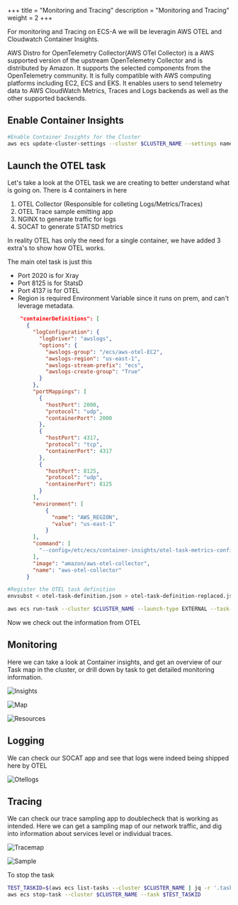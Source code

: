 +++
title = "Monitoring and Tracing"
description = "Monitoring and Tracing"
weight = 2
+++

For monitoring and Tracing on ECS-A we will be leveragin AWS OTEL and Cloudwatch Container Insights.

AWS Distro for OpenTelemetry Collector(AWS OTel Collector) is a AWS supported version of the upstream OpenTelemetry Collector and is distributed by Amazon. It supports the selected components from the OpenTelemetry community. It is fully compatible with AWS computing platforms including EC2, ECS and EKS. It enables users to send telemetry data to AWS CloudWatch Metrics, Traces and Logs backends as well as the other supported backends.

## Enable Container Insights

```bash
#Enable Container Insights for the Cluster
aws ecs update-cluster-settings --cluster $CLUSTER_NAME --settings name=containerInsights,value=enabled
```

## Launch the OTEL task

Let's take a look at the OTEL task we are creating to better understand what is going on. There is 4 containers in here

1. OTEL Collector (Responsible for colleting Logs/Metrics/Traces)
2. OTEL Trace sample emitting app
3. NGINX to generate traffic for logs
4. SOCAT to generate STATSD metrics

In reality OTEL has only the need for a single container, we have added 3 extra's to show how OTEL works. 

The main otel task is just this

- Port 2020 is for Xray
- Port 8125 is for StatsD
- Port 4137 is for OTEL
- Region is required Environment Variable since it runs on prem, and can't leverage metadata.

```json
    "containerDefinitions": [
      {
        "logConfiguration": {
          "logDriver": "awslogs",
          "options": {
            "awslogs-group": "/ecs/aws-otel-EC2",
            "awslogs-region": "us-east-1",
            "awslogs-stream-prefix": "ecs",
            "awslogs-create-group": "True"
          }
        },
        "portMappings": [
          {
            "hostPort": 2000,
            "protocol": "udp",
            "containerPort": 2000
          },
          {
            "hostPort": 4317,
            "protocol": "tcp",
            "containerPort": 4317
          },
          {
            "hostPort": 8125,
            "protocol": "udp",
            "containerPort": 8125
          }
        ],
        "environment": [
            {
              "name": "AWS_REGION",
              "value": "us-east-1"
            }
        ],
        "command": [
          "--config=/etc/ecs/container-insights/otel-task-metrics-config.yaml"
        ],
        "image": "amazon/aws-otel-collector",
        "name": "aws-otel-collector"
      }
```

```bash
#Register the OTEL task definition
envsubst < otel-task-definition.json > otel-task-definition-replaced.json && aws ecs register-task-definition --cli-input-json file://otel-task-definition-replaced.json && rm otel-task-definition-replaced.json

aws ecs run-task --cluster $CLUSTER_NAME --launch-type EXTERNAL --task-definition aws-otel-EC2
```

Now we check out the information from OTEL

## Monitoring

Here we can take a look at Container insights, and get an overview of our Task map in the cluster, or drill down by task to get detailed monitoring information.

![Insights](../images/insights.png)

![Map](../images/insights-map.png)

![Resources](../images/insights-resources.png)

## Logging

We can check our SOCAT app and see that logs were indeed being shipped here by OTEL

![Otellogs](../images/otel-logs.png)

## Tracing

We can check our trace sampling app to doublecheck that is working as intended. Here we can get a sampling map of our network traffic, and dig into information about services level or individual traces.

![Tracemap](../images/trace-map.png)

![Sample](../images/trace-samples.png)

To stop the task

```bash
TEST_TASKID=$(aws ecs list-tasks --cluster $CLUSTER_NAME | jq -r '.taskArns[0]')
aws ecs stop-task --cluster $CLUSTER_NAME --task $TEST_TASKID
```